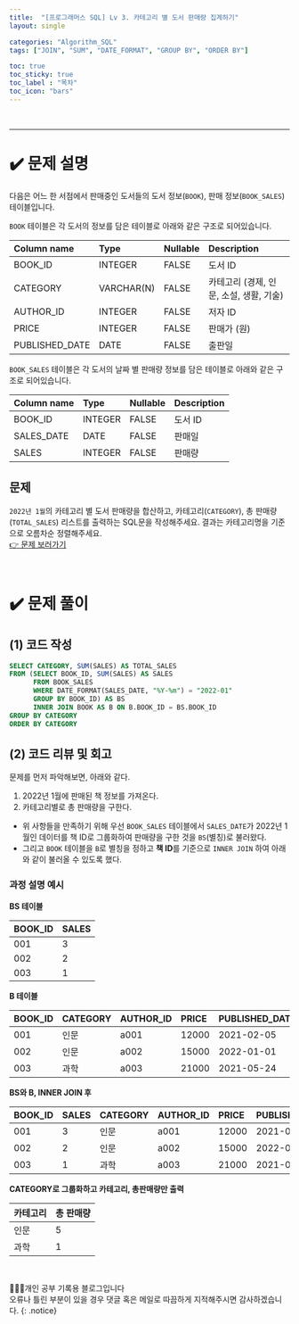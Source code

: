 ```yaml
---
title:  "[프로그래머스 SQL] Lv 3. 카테고리 별 도서 판매량 집계하기"
layout: single

categories: "Algorithm_SQL"
tags: ["JOIN", "SUM", "DATE_FORMAT", "GROUP BY", "ORDER BY"]

toc: true
toc_sticky: true
toc_label : "목차"
toc_icon: "bars"
---
```


<br>

***

# <span class="half_HL">✔️ 문제 설명</span>
다음은 어느 한 서점에서 판매중인 도서들의 도서 정보(```BOOK```), 판매 정보(```BOOK_SALES```) 테이블입니다.

```BOOK``` 테이블은 각 도서의 정보를 담은 테이블로 아래와 같은 구조로 되어있습니다.

|Column name|	Type|	Nullable|	Description|
|:---|:--|:--|:--|
|BOOK_ID|	INTEGER|	FALSE|	도서 ID|
|CATEGORY|	VARCHAR(N)|	FALSE	|카테고리 (경제, 인문, 소설, 생활, 기술)|
|AUTHOR_ID|	INTEGER	|FALSE|	저자 ID|
|PRICE|	INTEGER	|FALSE|	판매가 (원)|
|PUBLISHED_DATE|	DATE|	FALSE|	출판일|

```BOOK_SALES``` 테이블은 각 도서의 날짜 별 판매량 정보를 담은 테이블로 아래와 같은 구조로 되어있습니다.

|Column name|	Type|	Nullable|	Description|
|:---|:--|:--|:--|
|BOOK_ID|	INTEGER	|FALSE|	도서 ID|
|SALES_DATE|	DATE|	FALSE|	판매일|
|SALES|	INTEGER	|FALSE	|판매량|

## 문제
```2022년 1월```의 카테고리 별 도서 판매량을 합산하고, 카테고리(```CATEGORY```), 총 판매량(```TOTAL_SALES```) 리스트를 출력하는 SQL문을 작성해주세요.
결과는 카테고리명을 기준으로 오름차순 정렬해주세요.
<br>[👉 문제 보러가기](https://school.programmers.co.kr/learn/courses/30/lessons/144855)

<br>

# <span class="half_HL">✔️ 문제 풀이</span>
## (1) 코드 작성
```sql
SELECT CATEGORY, SUM(SALES) AS TOTAL_SALES
FROM (SELECT BOOK_ID, SUM(SALES) AS SALES
      FROM BOOK_SALES
      WHERE DATE_FORMAT(SALES_DATE, "%Y-%m") = "2022-01"
      GROUP BY BOOK_ID) AS BS
      INNER JOIN BOOK AS B ON B.BOOK_ID = BS.BOOK_ID
GROUP BY CATEGORY
ORDER BY CATEGORY
```

## (2) 코드 리뷰 및 회고
문제를 먼저 파악해보면, 아래와 같다.
1. 2022년 1월에 판매된 책 정보를 가져온다.
2. 카테고리별로 총 판매량을 구한다.

- 위 사항들을 만족하기 위해 우선 ```BOOK_SALES``` 테이블에서 ```SALES_DATE```가 2022년 1월인 데이터를 책 ID로 그룹화하여 판매량을 구한 것을 ```BS```(별칭)로 불러왔다.
- 그리고 ```BOOK``` 테이블을 ```B```로 별칭을 정하고 **책 ID**를 기준으로 ```INNER JOIN``` 하여 아래와 같이 불러올 수 있도록 했다. 

### 과정 설명 예시
**BS 테이블**

|BOOK_ID|SALES|
|:------|:----|
|001|3|
|002|2|
|003|1|

**B 테이블**

|BOOK_ID|CATEGORY|AUTHOR_ID|PRICE|PUBLISHED_DATE|
|:------|:----|:------|:----|:------|
|001|인문|a001|12000|2021-02-05|
|002|인문|a002|15000|2022-01-01|
|003|과학|a003|21000|2021-05-24|

**BS와 B, INNER JOIN 후**

|BOOK_ID|SALES|CATEGORY|AUTHOR_ID|PRICE|PUBLISHED_DATE|
|:------|:----|:----|:------|:----|:------|
|001|3|인문|a001|12000|2021-02-05|
|002|2|인문|a002|15000|2022-01-01|
|003|1|과학|a003|21000|2021-05-24|

**CATEGORY로 그룹화하고 카테고리, 총판매량만 출력**

|카테고리|총 판매량|
|:-----|:------|
|인문|5|
|과학|1|

<br>

👩🏻‍💻개인 공부 기록용 블로그입니다
<br>오류나 틀린 부분이 있을 경우 댓글 혹은 메일로 따끔하게 지적해주시면 감사하겠습니다.
{: .notice}
